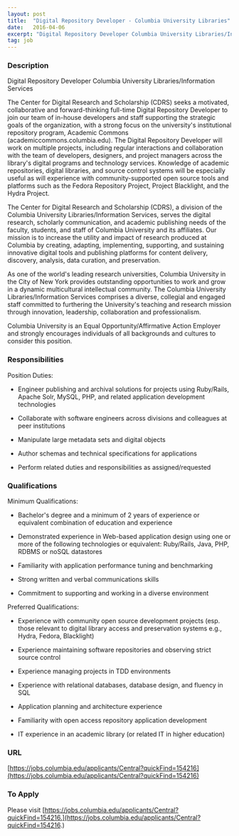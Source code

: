 ```yaml
---
layout: post
title:  "Digital Repository Developer - Columbia University Libraries"
date:   2016-04-06
excerpt: "Digital Repository Developer Columbia University Libraries/Information Services The Center for Digital Research and Scholarship (CDRS) seeks a motivated, collaborative and forward-thinking full-time Digital Repository Developer to join our team of in-house developers and staff supporting the strategic goals of the organization, with a strong focus on the university's institutional repository..."
tag: job
---
```


### Description   

Digital Repository Developer
Columbia University Libraries/Information Services

The Center for Digital Research and Scholarship (CDRS) seeks a motivated, collaborative and forward-thinking full-time Digital Repository Developer to join our team of in-house developers and staff supporting the strategic goals of the organization, with a strong focus on the university's institutional repository program, Academic Commons (academiccommons.columbia.edu). The Digital Repository Developer will work on multiple projects, including regular interactions and collaboration with the team of developers, designers, and project managers across the library's digital programs and technology services. Knowledge of academic repositories, digital libraries, and source control systems will be especially useful as will experience with community-supported open source tools and platforms such as the Fedora Repository Project, Project Blacklight, and the Hydra Project.

The Center for Digital Research and Scholarship (CDRS), a division of the Columbia University Libraries/Information Services, serves the digital research, scholarly communication, and academic publishing needs of the faculty, students, and staff of Columbia University and its affiliates. Our mission is to increase the utility and impact of research produced at Columbia by creating, adapting, implementing, supporting, and sustaining innovative digital tools and publishing platforms for content delivery, discovery, analysis, data curation, and preservation.

As one of the world's leading research universities, Columbia University in the City of New York provides outstanding opportunities to work and grow in a dynamic multicultural intellectual community. The Columbia University Libraries/Information Services comprises a diverse, collegial and engaged staff committed to furthering the University's teaching and research mission through innovation, leadership, collaboration and professionalism.

Columbia University is an Equal Opportunity/Affirmative Action Employer and strongly encourages individuals of all backgrounds and cultures to consider this position.


### Responsibilities   

Position Duties:

* Engineer publishing and archival solutions for projects using Ruby/Rails, Apache Solr, MySQL, PHP, and related application development technologies

* Collaborate with software engineers across divisions and colleagues at peer institutions

* Manipulate large metadata sets and digital objects

* Author schemas and technical specifications for applications

* Perform related duties and responsibilities as assigned/requested


### Qualifications   

Minimum Qualifications:

* Bachelor's degree and a minimum of 2 years of experience or equivalent combination of education and experience

* Demonstrated experience in Web-based application design using one or more of the following technologies or equivalent: Ruby/Rails, Java, PHP, RDBMS or noSQL datastores

* Familiarity with application performance tuning and benchmarking

* Strong written and verbal communications skills

* Commitment to supporting and working in a diverse environment  

Preferred Qualifications:

* Experience with community open source development projects (esp. those relevant to digital library access and preservation systems e.g., Hydra, Fedora, Blacklight)

* Experience maintaining software repositories and observing strict source control

* Experience managing projects in TDD environments

* Experience with relational databases, database design, and fluency in SQL

* Application planning and architecture experience

* Familiarity with open access repository application development

* IT experience in an academic library (or related IT in higher education)






### URL   

[https://jobs.columbia.edu/applicants/Central?quickFind=154216](https://jobs.columbia.edu/applicants/Central?quickFind=154216)

### To Apply   

Please visit [https://jobs.columbia.edu/applicants/Central?quickFind=154216.](https://jobs.columbia.edu/applicants/Central?quickFind=154216.)





